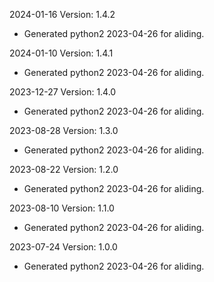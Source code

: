 2024-01-16 Version: 1.4.2
- Generated python2 2023-04-26 for aliding.

2024-01-10 Version: 1.4.1
- Generated python2 2023-04-26 for aliding.

2023-12-27 Version: 1.4.0
- Generated python2 2023-04-26 for aliding.

2023-08-28 Version: 1.3.0
- Generated python2 2023-04-26 for aliding.

2023-08-22 Version: 1.2.0
- Generated python2 2023-04-26 for aliding.

2023-08-10 Version: 1.1.0
- Generated python2 2023-04-26 for aliding.

2023-07-24 Version: 1.0.0
- Generated python2 2023-04-26 for aliding.

